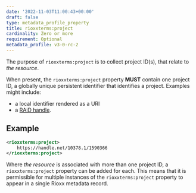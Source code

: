 ```yaml
---
date: '2022-11-03T11:00:43+00:00'
draft: false
type: metadata_profile_property
title: rioxxterms:project
cardinality: Zero or more
requirement: Optional
metadata_profile: v3-0-rc-2
---
```

The purpose of `rioxxterms:project` is to collect project ID(s), that relate to *the resource*.

When present, the `rioxxterms:project` property **MUST** contain one project ID, a globally unique persistent identifier that identifies a project. Examples might include:

* a local identifier rendered as a URI
* a [RAiD handle](https://www.raid.org.au). 

## Example

```xml
<rioxxterms:project>
    https://handle.net/10378.1/1590366
</rioxxterms:project>
```

Where *the resource* is associated with more than one project ID, a `rioxxterms:project` property can be added for each. This means that it is permissible for multiple instances of the `rioxxterms:project` property to appear in a single Rioxx metadata record.


